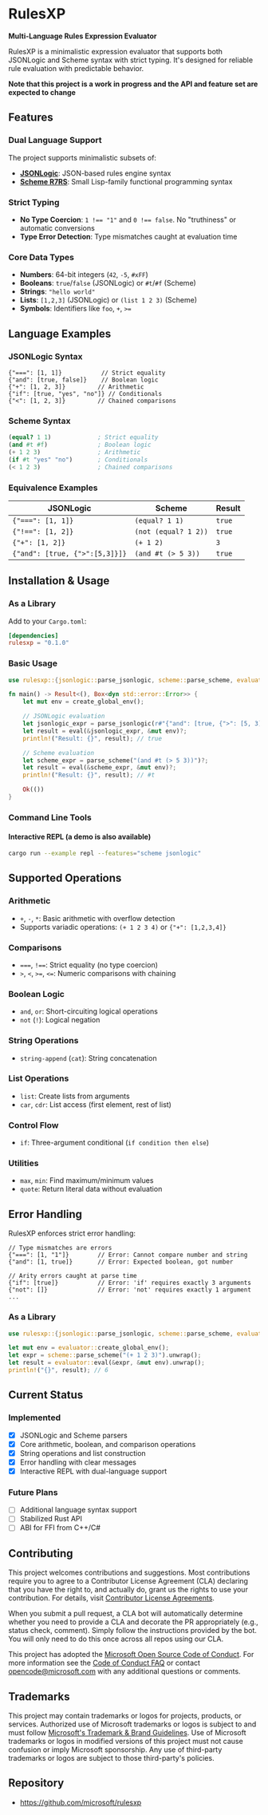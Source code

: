 # RulesXP

**Multi-Language Rules Expression Evaluator**

RulesXP is a minimalistic expression evaluator that supports both JSONLogic and Scheme syntax with strict typing.
It's designed for reliable rule evaluation with predictable behavior.

**Note that this project is a work in progress and the API and feature set are expected to change**

## Features

### Dual Language Support
The project supports minimalistic subsets of:
- **[JSONLogic](https://jsonlogic.com/)**: JSON-based rules engine syntax
- **[Scheme R7RS](https://en.wikipedia.org/wiki/Scheme_\(programming_language\))**: Small Lisp-family functional programming syntax

### Strict Typing
- **No Type Coercion**: `1 !== "1"` and `0 !== false`. No "truthiness" or automatic conversions
- **Type Error Detection**: Type mismatches caught at evaluation time

### Core Data Types
- **Numbers**: 64-bit integers (`42`, `-5`, `#xFF`)
- **Booleans**: `true`/`false` (JSONLogic) or `#t`/`#f` (Scheme)
- **Strings**: `"hello world"`
- **Lists**: `[1,2,3]` (JSONLogic) or `(list 1 2 3)` (Scheme)
- **Symbols**: Identifiers like `foo`, `+`, `>=`

## Language Examples

### JSONLogic Syntax
```jsonc
{"===": [1, 1]}           // Strict equality
{"and": [true, false]}    // Boolean logic
{"+": [1, 2, 3]}         // Arithmetic
{"if": [true, "yes", "no"]} // Conditionals
{"<": [1, 2, 3]}         // Chained comparisons
```

### Scheme Syntax
```scheme
(equal? 1 1)             ; Strict equality
(and #t #f)              ; Boolean logic
(+ 1 2 3)                ; Arithmetic
(if #t "yes" "no")       ; Conditionals
(< 1 2 3)                ; Chained comparisons
```

### Equivalence Examples
| JSONLogic | Scheme | Result |
|-----------|--------|--------|
| `{"===": [1, 1]}` | `(equal? 1 1)` | `true` |
| `{"!==": [1, 2]}` | `(not (equal? 1 2))` | `true` |
| `{"+": [1, 2]}` | `(+ 1 2)` | `3` |
| `{"and": [true, {">":[5,3]}]}` | `(and #t (> 5 3))` | `true` |

## Installation & Usage

### As a Library
Add to your `Cargo.toml`:
```toml
[dependencies]
rulesxp = "0.1.0"
```

### Basic Usage
```rust
use rulesxp::{jsonlogic::parse_jsonlogic, scheme::parse_scheme, evaluator::*};

fn main() -> Result<(), Box<dyn std::error::Error>> {
    let mut env = create_global_env();

    // JSONLogic evaluation
    let jsonlogic_expr = parse_jsonlogic(r#"{"and": [true, {">": [5, 3]}]}"#)?;
    let result = eval(&jsonlogic_expr, &mut env)?;
    println!("Result: {}", result); // true

    // Scheme evaluation
    let scheme_expr = parse_scheme("(and #t (> 5 3))")?;
    let result = eval(&scheme_expr, &mut env)?;
    println!("Result: {}", result); // #t

    Ok(())
}
```

### Command Line Tools

#### Interactive REPL (a demo is also available)
```bash
cargo run --example repl --features="scheme jsonlogic"
```


## Supported Operations

### Arithmetic
- `+`, `-`, `*`: Basic arithmetic with overflow detection
- Supports variadic operations: `(+ 1 2 3 4)` or `{"+": [1,2,3,4]}`

### Comparisons
- `===`, `!==`: Strict equality (no type coercion)
- `>`, `<`, `>=`, `<=`: Numeric comparisons with chaining

### Boolean Logic
- `and`, `or`: Short-circuiting logical operations
- `not` (`!`): Logical negation

### String Operations
- `string-append` (`cat`): String concatenation

### List Operations
- `list`: Create lists from arguments
- `car`, `cdr`: List access (first element, rest of list)

### Control Flow
- `if`: Three-argument conditional (`if condition then else`)

### Utilities
- `max`, `min`: Find maximum/minimum values
- `quote`: Return literal data without evaluation

## Error Handling

RulesXP enforces strict error handling:

```jsonc
// Type mismatches are errors
{"===": [1, "1"]}        // Error: Cannot compare number and string
{"and": [1, true]}       // Error: Expected boolean, got number

// Arity errors caught at parse time
{"if": [true]}           // Error: 'if' requires exactly 3 arguments
{"not": []}              // Error: 'not' requires exactly 1 argument
...
```

### As a Library
```rust
use rulesxp::{jsonlogic::parse_jsonlogic, scheme::parse_scheme, evaluator::*};

let mut env = evaluator::create_global_env();
let expr = scheme::parse_scheme("(+ 1 2 3)").unwrap();
let result = evaluator::eval(&expr, &mut env).unwrap();
println!("{}", result); // 6
```

## Current Status

### Implemented
- [x] JSONLogic and Scheme parsers
- [x] Core arithmetic, boolean, and comparison operations
- [x] String operations and list construction
- [x] Error handling with clear messages
- [x] Interactive REPL with dual-language support

### Future Plans
- [ ] Additional language syntax support
- [ ] Stabilized Rust API
- [ ] ABI for FFI from C++/C#

## Contributing

This project welcomes contributions and suggestions.  Most contributions require you to agree to a
Contributor License Agreement (CLA) declaring that you have the right to, and actually do, grant us
the rights to use your contribution. For details, visit [Contributor License Agreements](https://cla.opensource.microsoft.com).

When you submit a pull request, a CLA bot will automatically determine whether you need to provide
a CLA and decorate the PR appropriately (e.g., status check, comment). Simply follow the instructions
provided by the bot. You will only need to do this once across all repos using our CLA.

This project has adopted the [Microsoft Open Source Code of Conduct](https://opensource.microsoft.com/codeofconduct/).
For more information see the [Code of Conduct FAQ](https://opensource.microsoft.com/codeofconduct/faq/) or
contact [opencode@microsoft.com](mailto:opencode@microsoft.com) with any additional questions or comments.

## Trademarks

This project may contain trademarks or logos for projects, products, or services. Authorized use of Microsoft
trademarks or logos is subject to and must follow
[Microsoft's Trademark & Brand Guidelines](https://www.microsoft.com/legal/intellectualproperty/trademarks/usage/general).
Use of Microsoft trademarks or logos in modified versions of this project must not cause confusion or imply Microsoft sponsorship.
Any use of third-party trademarks or logos are subject to those third-party's policies.

## Repository

* <https://github.com/microsoft/rulesxp>

